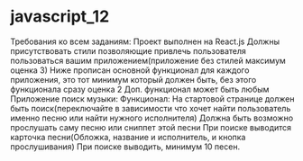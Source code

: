 # javascript_12
Требования ко всем заданиям:
Проект выполнен на React.js
Должны присутствовать стили позволяющие привлечь пользователя пользоваться вашим приложением(приложение без стилей максимум оценка 3)
Ниже прописан основной функционал для каждого приложения, это тот минимум который должен быть, без этого функционала сразу оценка 2 
Доп. функционал может быть любым
Приложение поиск музыки:
Функционал:
На стартовой странице должен быть поиск(переключайте в зависимости что хочет найти пользователь именно песню или найти нужного исполнителя)
Должна быть возможно прослушать саму песню или сниппет этой песни
При поиске выводится карточка песни(Обложка, название и исполнитель, и кнопка прослушивания)
При поиске выводить, минимум 10 песен.
